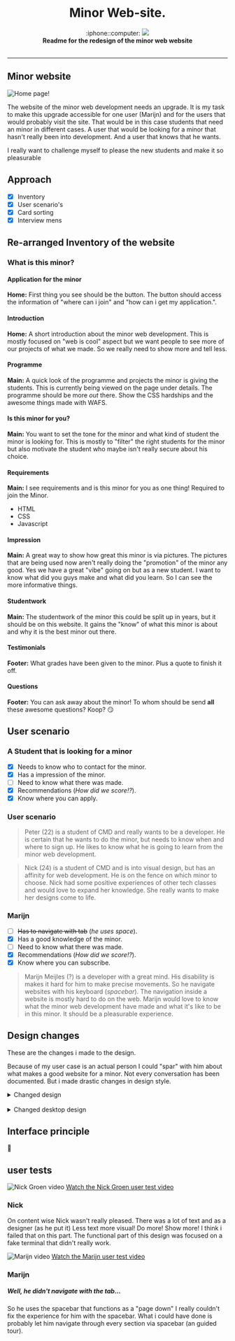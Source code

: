 <h1 align="center">Minor Web-site.</h1>

<div align="center">
  :iphone::computer: <img src="https://img.shields.io/badge/webdesign-building-yellow.svg">
</div>
<div align="center">
  <strong>Readme for the redesign of the minor web website</strong>
</div>

<br />

--------

## Minor website

![Home page!](assets/home.png)

The website of the minor web development needs an upgrade. It is my task to make this upgrade accessible for one user (Marijn) and for the users that would probably visit the site. That would be in this case students that need an minor in different cases. A user that would be looking for a minor that hasn't really been into development. And a user that knows that he wants.

I really want to challenge myself to please the new students and make it so pleasurable

## Approach

- [x] Inventory
- [x] User scenario's
- [x] Card sorting
- [x] Interview mens

## Re-arranged Inventory of the website

### What is this minor?



#### Application for the minor
**Home:** First thing you see should be the button. The button should access the information of "where can i join" and "how can i get my application.".

#### Introduction
**Home:** A short introduction about the minor web development. This is mostly focused on "web is cool" aspect but we want people to see more of our projects of what we made. So we really need to show more and tell less.

#### Programme
**Main:** A quick look of the programme and projects the minor is giving the students. This is currently being viewed on the page under details. The programme should be more _out_ there. Show the CSS hardships and the awesome things made with WAFS.

#### Is this minor for you?
**Main:** You want to set the tone for the minor and what kind of student the minor is looking for. This is mostly to "filter" the right students for the minor but also motivate the student who maybe isn't really secure about his choice.

#### Requirements
**Main:** I see requirements and is this minor for you as one thing!
Required to join the Minor.
- HTML
- CSS
- Javascript

#### Impression
**Main:** A great way to show how great this minor is via pictures. The pictures that are being used now aren't really doing the "promotion" of the minor any good. Yes we have a great "vibe" going on but as a new student. I want to know what did you guys make and what did you learn. So I can see the more informative things.

#### Studentwork
**Main:** The studentwork of the minor this could be split up in years, but it should be on this website. It gains the "know" of what this minor is about and why it is the best minor out there.

#### Testimonials
**Footer:** What grades have been given to the minor. Plus a quote to finish it off.

#### Questions
**Footer:** You can ask away about the minor! To whom should be send **all** these awesome questions? Koop? :smirk:



## User scenario

### A Student that is looking for a minor

- [x] Needs to know who to contact for the minor.
- [x] Has a impression of the minor.
- [ ] Need to know what there was made.
- [x] Recommendations (_How did we score!?_).
- [x] Know where you can apply.

### User scenario
> Peter (22) is a student of CMD and really wants to be a developer. He is certain that he wants to do the minor, but needs to know when and where to sign up. He likes to know what he is going to learn from the minor web development.

> Nick (24) is a student of CMD and is into visual design, but has an affinity for web development. He is on the fence on which minor to choose. Nick had some positive experiences of other tech classes and would love to expand her knowledge. She really wants to make her designs come to life.

### Marijn

- [ ] ~~Has to navigate with tab~~ (_he uses space_).
- [x] Has a good knowledge of the minor.
- [ ] Need to know what there was made.
- [x] Recommendations (_How did we score!?_).
- [x] Know where you can subscribe.

> Marijn Meijles (?) is a developer with a great mind. His disability is makes it hard for him to make precise movements. So he navigate websites with his keyboard (_spacebar_). The navigation inside a website is mostly hard to do on the web. Marijn would love to know what the minor web development have made and what it's like to be in this minor. It should be a pleasurable experience.


## Design changes

These are the changes i made to the design.

Because of my user case is an actual person I could "spar" with him about what makes a good website for a minor. Not every conversation has been documented. But i made drastic changes in design style.

<details><summary>Changed design</summary>
  <img align="center" src="assets/oud-mobile-design.png">

  _I kept a close connection with my user the visual interface designer Nick Groen. He have seen this design and told me it was very boring. So i had to change this design because it was very boring._


  <img align="center" src="assets/mobile-design-now.png">
  <br/>
  _On mobile you couldn't do diagonal lines (any good). So i kept de design on mobile simple but made use of patterns._
</details>

<br/>

<details><summary>Changed desktop design</summary>
  <img align="center" src="assets/old-design.png">
  _This wasn't the first "old" design this was probably 0.0.2 I started testing with diagonal lines and wanted it to be very "out there"._

  <img align="center" src="assets/now-desktop-design.png">
  _With enhancing of the diagonal lines and the patterns it had a nice look to it. This is made it a little more nerdy and a bit more "our" style._
</details>



## Interface principle

:eyes:


## user tests

![Nick Groen video](assets/nick-groen-video.png)
[Watch the Nick Groen user test video](https://vimeo.com/266642811)

### Nick
On content wise Nick wasn't really pleased. There was a lot of text and as a designer (as he put it) Less text more visual! Do more! Show more! I think i failed that on this part. The functional part of this design was focused on a fake terminal that didn't really work.


![Marijn video](assets/marijn-video.png)
[Watch the Marijn user test video](https://vimeo.com/266642919)

### Marijn
##### Well, he didn't navigate with the tab...

So he uses the spacebar that functions as a "page down" I really couldn't fix the experience for him with the spacebar. What i could have done is probably let him navigate through every section via spacebar (an guided tour).  
